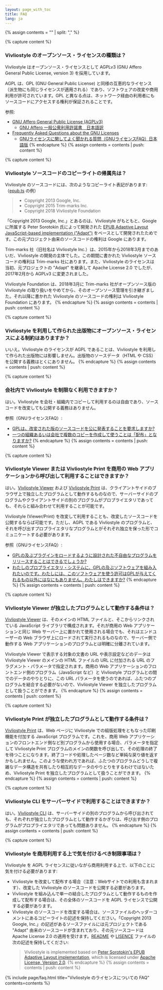 ```yaml
---
layout: page_with_toc
title: FAQ
lang: ja
---
```


{% assign contents = "" | split: "," %}


{% capture content %}
### Vivliostyle のオープンソース・ライセンスの種類は？

Vivliostyle はオープンソース・ライセンスとして AGPLv3 (GNU Affero General Public License, version 3) を採用しています。

AGPL は、GPL (GNU General Public License) と同様の互恵的なライセンス（派生物にも同じライセンスが適用される）であり、ソフトウェアの改変や商用利用が許可されています。GPL と異なる点は、ネットワーク経由の利用者にもソースコードにアクセスする権利が保証されることです。

参照:
- [GNU Affero General Public License (AGPLv3)](https://www.gnu.org/licenses/agpl-3.0.en.html)
  - [GNU Affero 一般公衆利用許諾書　日本語訳](http://gpl.mhatta.org/agpl.ja.html)
- [Frequently Asked Questions about the GNU Licenses](https://www.gnu.org/licenses/gpl-faq.en.html)
  - [GNUライセンスに関してよく聞かれる質問（GNUライセンスFAQ）日本語版](https://www.gnu.org/licenses/gpl-faq.ja.html)
{% endcapture %}
{% assign contents = contents | push: content %}


{% capture content %}
### Vivliostyle ソースコードのコピーライトの帰属先は？

Vivliostyle のソースコードには、次のようなコピーライト表記があります:
（[epub.ts](https://github.com/vivliostyle/vivliostyle/blob/master/packages/core/src/vivliostyle/epub.ts) の例）

> * Copyright 2013 Google, Inc.
> * Copyright 2015 Trim-marks Inc.
> * Copyright 2018 Vivliostyle Foundation

「Copyright 2013 Google, Inc.」とあるのは、Vivliostyle がもともと、Google に所属する Peter Sorotokin 氏によって開発された [EPUB Adaptive Layout JavaScript-based implementation ("Adapt")](https://github.com/sorotokin/adaptive-layout) をベースとして開発されたためです。この元プロジェクト由来のソースコードの権利は Google にあります。

Trim-marks 社（旧社名は Vivliostyle Inc.）は、2015年から2018年3月までのあいだ、Vivliostyle の開発の主体でした。この期間に書かれた Vivliostyle ソースコードの権利は Trim-marks 社にあります。また、Vivliostyle のライセンスは当初、元プロジェクトの "Adapt" を継承して Apache License 2.0 でしたが、2017年2月から AGPLv3 に変更されました。

Vivliostyle Foundation は、2018年3月に Trim-marks 社がオープンソース版の Vivliostyle の取り扱いをやめてから、そのオープンソース管理を引き継ぎました。それ以降に書かれた Vivliostyle のソースコードの権利は Vivliostyle Foundation にあります。
{% endcapture %}
{% assign contents = contents | push: content %}


{% capture content %}
### Vivliostyle を利用して作られた出版物にオープンソース・ライセンスによる制約はありますか？

いいえ。Vivliostyle のライセンスが AGPL であることは、Vivliostyle を利用して作られた出版物には影響しません。出版物のソースデータ（HTML や CSS）を公開する義務はとくにありません。
{% endcapture %}
{% assign contents = contents | push: content %}


{% capture content %}
### 会社内で Vivliostyle を制限なく利用できますか？

はい。Vivliostyle を会社・組織内でコピーして利用するのは自由であり、ソースコードを改変しても公開する義務はありません。

参照（GNUライセンスFAQ）:
- [GPLは、改変された版のソースコードを公に発表することを要求しますか?](https://www.gnu.org/licenses/gpl-faq.html#GPLRequireSourcePostedPublic)
- [一つの組織あるいは会社で複数のコピーを作成して使うことは「配布」となりますか?](https://www.gnu.org/licenses/gpl-faq.html#InternalDistribution)
{% endcapture %}
{% assign contents = contents | push: content %}


{% capture content %}
### Vivliostyle Viewer または Vivliostyle Print を商用の Web アプリケーションから呼び出して利用することはできますか？

はい。[Vivliostyle Viewer](https://github.com/vivliostyle/vivliostyle/tree/master/packages/viewer) および [Vivliostyle Print](https://github.com/vivliostyle/vivliostyle-print) は、クライアントサイドのブラウザ上で独立したプログラムとして動作するものなので、サーバーサイドのプログラムやクライアントサイドの別のプログラムがプロプライエタリであっても、それらと組み合わせて利用することが可能です。

Vivliostyle (Viewer/Print) を改変して利用することも、改変したソースコードを公開するならば可能です。ただし、AGPL である Vivliostyle のプログラムと、それを呼び出すプロプライエタリなプログラムとがそれぞれ独立を保った形でコミュニケートする必要があります。

参照（GNUライセンスFAQ）:
- [GPLの及ぶプラグインをロードするように設計された不自由なプログラムをリリースすることはできるでしょうか?](https://www.gnu.org/licenses/gpl-faq.html#NFUseGPLPlugins)
- [わたしのプロプライエタリ・システムに、GPLの及ぶソフトウェアを組み入れたいのです。わたしには、このソフトウェアを使う許可はGPLが与えてくれるもの以外にはなにもありません。わたしはできますか?](https://www.gnu.org/licenses/gpl-faq.html#GPLInProprietarySystem)
{% endcapture %}
{% assign contents = contents | push: content %}


{% capture content %}
### Vivliostyle Viewer が独立したプログラムとして動作する条件は？

[Vivliostyle Viewer](https://github.com/vivliostyle/vivliostyle/tree/master/packages/viewer) は、そのメインの HTML ファイルと、そこからリンクされている JavaScript ライブラリで構成されます。それが商用の Web アプリケーションと同じ Web サーバー上に置かれて使用される場合でも、それはエンドユーザーの Web ブラウザ上にロードされて実行されるものなので、サーバー側で動作する Web アプリケーションのプログラムとは明確に分離されています。

Vivliostyle Viewer で表示する対象の文書の URL や表示設定などのデータは Vivliostyle Viewer のメインの HTML ファイルの URL に付加される URL のフラグメント・パラメータで指定されます。商用の Web アプリケーションのフロントエンド側のプログラム（JavaScript など）と Vivliostyle プログラムとの間でのデータのやりとりに、この URL パラメータを使うのであれば、ふたつのプログラムを結合する必要がないので、Vivliostyle Viewer を独立したプログラムとして扱うことができます。
{% endcapture %}
{% assign contents = contents | push: content %}


{% capture content %}
### Vivliostyle Print が独立したプログラムとして動作する条件は？

[Vivliostyle Print](https://github.com/vivliostyle/vivliostyle-print) は、Web ページに Vivliostyle での組版処理をともなった印刷機能を付加する JavaScript プログラムです。これを、商用 Web アプリケーションのフロントエンド側など別プログラムから使用する場合、パラメータを指定して Vivliostyle Print プログラムのメインの関数を呼び出して、その処理の終了を待つことになります。終了コードや処理したページ数など単純な戻り値を返すかもしれません。このような使われ方であれば、ふたつのプログラムどうしで複雑なデータ構造を共有したり相互的なデータのやりとりをするわけではないため、Vivliostyle Print を独立したプログラムとして扱うことができます。
{% endcapture %}
{% assign contents = contents | push: content %}


{% capture content %}
### Vivliostyle CLI をサーバーサイドで利用することはできますか？

はい。[Vivliostyle CLI](https://github.com/vivliostyle/vivliostyle-cli) は、サーバーサイドの別のプログラムから呼び出されても、それぞれが独立したプログラムとして動作するかぎりは、呼び出す側のプログラムがプロプライエタリであっても問題ありません。
{% endcapture %}
{% assign contents = contents | push: content %}


{% capture content %}
### Vivliostyle を商用利用する上で気を付けるべき制限事項は？

Vivliostyle を AGPL ライセンスに従いながら商用利用する上で、以下のことに気を付ける必要があります:

- Vivliostyle を改変して配布する場合（注意：Webサイトでの利用も含まれます）、改変した Vivliostyle のソースコードを公開する必要があります。
- Vivliostyle を組み込んで単一の結合したプログラムとして動作するものを作成して配布する場合は、その全体のソースコードを AGPL ライセンスで公開する必要があります。
- Vivliostyle のソースコードを改変する場合は、ソースファイルのヘッダーコメントにあるコピーライトの記述を保持してください。「Copyright 2013 Google, Inc.」の記述があるソースファイルには元プロジェクトである "Adapt" 由来のソースコードが含まれており、その元ソースコードは Apache License 2.0 の適用を受けます。[README](https://github.com/vivliostyle/vivliostyle/blob/master/README.md) や [LISENCE](https://github.com/vivliostyle/vivliostyle/blob/master/LICENSE.md) ファイルの次の記述を保持してください:
    > Vivliostyle is implemented based on [Peter Sorotokin's EPUB Adaptive Layout implementation](https://github.com/sorotokin/adaptive-layout), which is licensed under [Apache License, Version 2.0](http://www.apache.org/licenses/LICENSE-2.0).
{% endcapture %}
{% assign contents = contents | push: content %}


{% include page/faq.html
  title="Vivliostyle のライセンスについての FAQ"
  contents=contents
%}
